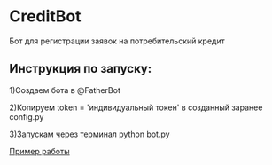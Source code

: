 # CreditBot
 Бот для регистрации заявок на потребительский кредит 
 
 ## Инструкция по запуску:
 
 1)Создаем бота в @FatherBot
 
 2)Копируем token = 'индивидуальный токен' в созданный заранее config.py
 
 3)Запускам через терминал python bot.py

 [Пример работы](https://github.com/EvgeniaKomleva/CreditBot/blob/master/%D0%A1%D0%BD%D0%B8%D0%BC%D0%BE%D0%BA%20%D1%8D%D0%BA%D1%80%D0%B0%D0%BD%D0%B0%20(29).png)
